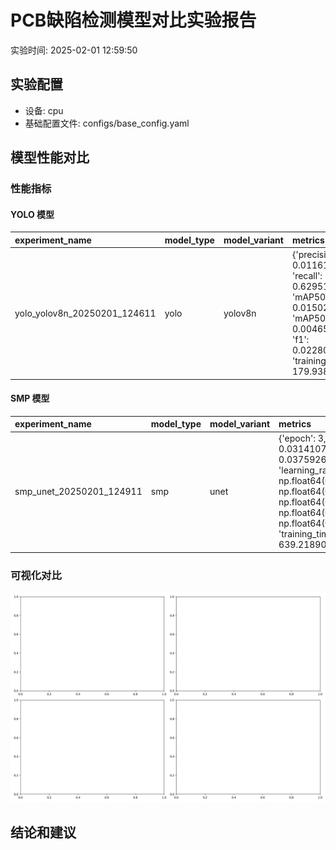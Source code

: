 # PCB缺陷检测模型对比实验报告

实验时间: 2025-02-01 12:59:50

## 实验配置

- 设备: cpu
- 基础配置文件: configs/base_config.yaml

## 模型性能对比

### 性能指标


#### YOLO 模型

| experiment_name              | model_type   | model_variant   | metrics                                                                                                                                                                                           |
|:-----------------------------|:-------------|:----------------|:--------------------------------------------------------------------------------------------------------------------------------------------------------------------------------------------------|
| yolo_yolov8n_20250201_124611 | yolo         | yolov8n         | {'precision': 0.01161111111111111, 'recall': 0.6295180722891566, 'mAP50': 0.015020524680860006, 'mAP50-95': 0.004658026914454808, 'f1': 0.02280165830242199, 'training_time': 179.93882083892822} |
#### SMP 模型

| experiment_name          | model_type   | model_variant   | metrics                                                                                                                                                                                                                                                                                          |
|:-------------------------|:-------------|:----------------|:-------------------------------------------------------------------------------------------------------------------------------------------------------------------------------------------------------------------------------------------------------------------------------------------------|
| smp_unet_20250201_124911 | smp          | unet            | {'epoch': 3, 'train_loss': 0.03141074322841384, 'val_loss': 0.03759266948327422, 'learning_rate': 0.001, 'iou': np.float64(0.0), 'precision': np.float64(0.0), 'recall': np.float64(0.0), 'f1': np.float64(0.0), 'accuracy': np.float64(0.9942086537679037), 'training_time': 639.2189099788666} |

### 可视化对比

![性能对比](metrics_comparison.png)

## 结论和建议

